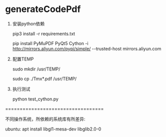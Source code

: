 # generateCodePdf

1. 安装python依赖

	pip3 install -r requirements.txt
	
	pip install PyMuPDF PyQt5 Cython -i http://mirrors.aliyun.com/pypi/simple/ --trusted-host mirrors.aliyun.com


2. 配置TEMP

	sudo mkdir /usr/TEMP/
	
	sudo cp ./Tmx*.pdf /usr/TEMP/

3. 执行测试

	python test_cython.py

==================================

不同操作系统，所依赖的系统库有所差异:

ubuntu: apt install libgl1-mesa-dev libglib2.0-0
